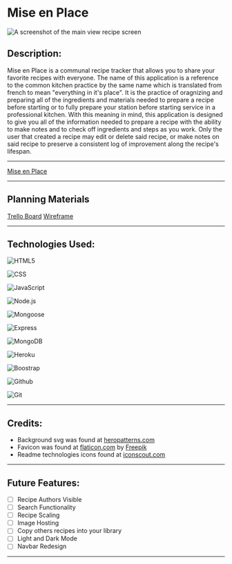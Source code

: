# **Mise en Place**
![A screenshot of the main view recipe screen](https://i.imgur.com/wCzpuZ4.jpg)
## Description:
Mise en Place is a communal recipe tracker that allows you to share your favorite recipes with everyone. The name of this application is a reference to the common kitchen practice by the same name which is translated from french to mean "everything in it's place". It is the practice of oragnizing and preparing all of the ingredients and materials needed to prepare a recipe before starting or to fully prepare your station before starting service in a professional kitchen. With this meaning in mind, this application is designed to give you all of the information needed to prepare a recipe with the ability to make notes and to check off ingredients and steps as you work. Only the user that created a recipe may edit or delete said recipe, or make notes on said recipe to preserve a consistent log of improvement along the recipe's lifespan.

---

[Mise en Place](https://mise-en-place-jh.herokuapp.com/recipes)

---

## Planning Materials
[Trello Board](https://trello.com/b/0RP6iKjU/mise-en-place-recipe-tracker)
[Wireframe](https://whimsical.com/mise-en-place-recipe-tracker-5nVuVdhQTRAQ8me5hK6UkU)

---

## Technologies Used:
![HTML5](https://cdn.iconscout.com/icon/free/png-64/html5-42-1175210.png)

![CSS](https://cdn.iconscout.com/icon/free/png-64/css3-8-1175200.png)

![JavaScript](https://cdn.iconscout.com/icon/free/png-64/javascript-23-1174949.png)

![Node.js](https://cdn.iconscout.com/icon/free/png-64/node-js-2-1174936.png)

![Mongoose](https://mongoosejs.com/docs/images/mongoose5_62x30_transparent.png)

![Express](https://i.imgur.com/RmG2unT.png)

![MongoDB](https://cdn.iconscout.com/icon/free/png-64/mongodb-3-1175138.png)

![Heroku](https://cdn.iconscout.com/icon/free/png-64/heroku-9-1175212.png)

![Boostrap](https://cdn.iconscout.com/icon/free/png-64/bootstrap-6-1175203.png)

![Github](https://cdn.iconscout.com/icon/free/png-64/github-159-721954.png)

![Git](https://cdn.iconscout.com/icon/free/png-64/social-285-116319.png)

---

## Credits:

- Background svg was found at [heropatterns.com](https://heropatterns.com/)
- Favicon was found at [flaticon.com](https://www.flaticon.com/free-icon/cooking_1830839?term=cooking&related_id=1830839#) by [Freepik](https://www.flaticon.com/authors/freepik)
- Readme technologies icons found at [iconscout.com](https://iconscout.com/)

---

## Future Features:
- [ ] Recipe Authors Visible
- [ ] Search Functionality
- [ ] Recipe Scaling
- [ ] Image Hosting
- [ ] Copy others recipes into your library
- [ ] Light and Dark Mode
- [ ] Navbar Redesign

---